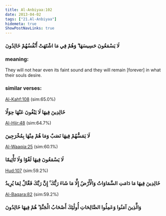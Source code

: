 ```yaml
---
title: Al-Anbiyaa:102
date: 2013-04-02
tags: ["21.Al-Anbiyaa"]
hidemeta: true 
ShowPostNavLinks: true 
---
```

### لَا يَسْمَعُونَ حَسِيسَهَا ۖ وَهُمْ فِي مَا اشْتَهَتْ أَنْفُسُهُمْ خَالِدُونَ
### meaning: 
They will not hear even its faint sound and they will remain [forever] in what their souls desire.
### similar verses: 

[Al-Kahf:108](/18/108) (sim:65.0%)

### خَالِدِينَ فِيهَا لَا يَبْغُونَ عَنْهَا حِوَلًا

[Al-Hijr:48](/15/48) (sim:64.7%)

### لَا يَمَسُّهُمْ فِيهَا نَصَبٌ وَمَا هُمْ مِنْهَا بِمُخْرَجِينَ

[Al-Waaqia:25](/56/25) (sim:60.1%)

### لَا يَسْمَعُونَ فِيهَا لَغْوًا وَلَا تَأْثِيمًا

[Hud:107](/11/107) (sim:59.2%)

### خَالِدِينَ فِيهَا مَا دَامَتِ السَّمَاوَاتُ وَالْأَرْضُ إِلَّا مَا شَاءَ رَبُّكَ ۚ إِنَّ رَبَّكَ فَعَّالٌ لِمَا يُرِيدُ

[Al-Baqara:82](/2/82) (sim:59.2%)

### وَالَّذِينَ آمَنُوا وَعَمِلُوا الصَّالِحَاتِ أُولَٰئِكَ أَصْحَابُ الْجَنَّةِ ۖ هُمْ فِيهَا خَالِدُونَ
